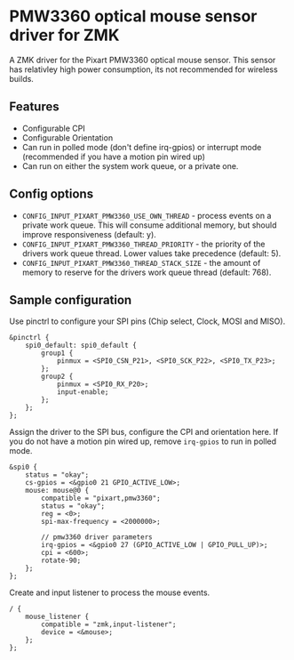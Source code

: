 # PMW3360 optical mouse sensor driver for ZMK

A ZMK driver for the Pixart PMW3360 optical mouse sensor. This sensor has relativley high power consumption, its not recommended for wireless builds.

## Features

- Configurable CPI
- Configurable Orientation
- Can run in polled mode (don't define irq-gpios) or interrupt mode (recommended if you have a motion pin wired up)
- Can run on either the system work queue, or a private one.

## Config options

- `CONFIG_INPUT_PIXART_PMW3360_USE_OWN_THREAD` - process events on a private work queue. This will consume additional memory, but should improve responsiveness (default: y).
- `CONFIG_INPUT_PIXART_PMW3360_THREAD_PRIORITY` - the priority of the drivers work queue thread. Lower values take precedence (default: 5).
- `CONFIG_INPUT_PIXART_PMW3360_THREAD_STACK_SIZE` - the amount of memory to reserve for the drivers work queue thread (default: 768).

## Sample configuration

Use pinctrl to configure your SPI pins (Chip select, Clock, MOSI and MISO).

```
&pinctrl {
	spi0_default: spi0_default {
		group1 {
			pinmux = <SPI0_CSN_P21>, <SPI0_SCK_P22>, <SPI0_TX_P23>;
		};
		group2 {
			pinmux = <SPI0_RX_P20>;
			input-enable;
		};
	};
};
```

Assign the driver to the SPI bus, configure the CPI and orientation here. If you do not have a motion pin wired up, remove `irq-gpios` to run in polled mode.

```
&spi0 {
	status = "okay";
	cs-gpios = <&gpio0 21 GPIO_ACTIVE_LOW>;
	mouse: mouse@0 {
		compatible = "pixart,pmw3360";
		status = "okay";
		reg = <0>;
		spi-max-frequency = <2000000>;

		// pmw3360 driver parameters
		irq-gpios = <&gpio0 27 (GPIO_ACTIVE_LOW | GPIO_PULL_UP)>;
		cpi = <600>;
		rotate-90;
	};
};
```

Create and input listener to process the mouse events.

```
/ {
	mouse_listener {
		compatible = "zmk,input-listener";
		device = <&mouse>;
	};
};
```